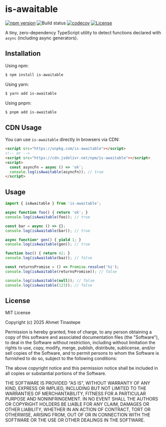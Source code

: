 # is-awaitable

[![npm version](https://img.shields.io/npm/v/is-awaitable.svg)](https://www.npmjs.com/package/is-awaitable)
![Build status](https://github.com/tinas/is-awaitable/actions/workflows/ci.yml/badge.svg)
[![codecov](https://codecov.io/gh/tinas/is-awaitable/branch/main/graph/badge.svg)](https://codecov.io/gh/tinas/is-awaitable)
[![License](https://img.shields.io/npm/l/is-awaitable.svg)](LICENSE)

A tiny, zero-dependency TypeScript utility to detect functions declared with `async` (including async generators).

## Installation

Using npm:
```bash
$ npm install is-awaitable
```

Using yarn:
```bash
$ yarn add is-awaitable
```

Using pnpm:
```bash
$ pnpm add is-awaitable
```

## CDN Usage

You can use `is-awaitable` directly in browsers via CDN:

```html
<script src="https://unpkg.com/is-awaitable"></script>
<!-- or -->
<script src="https://cdn.jsdelivr.net/npm/is-awaitable"></script>
<script>
  const asyncFn = async () => 'ok';
  console.log(isAwaitable(asyncFn)); // true
</script>
```

## Usage

```typescript
import { isAwaitable } from 'is-awaitable';

async function foo() { return 'ok'; }
console.log(isAwaitable(foo)); // true

const bar = async () => {};
console.log(isAwaitable(bar)); // true

async function* gen() { yield 1; }
console.log(isAwaitable(gen)); // true

function baz() { return 42; }
console.log(isAwaitable(baz)); // false

const returnsPromise = () => Promise.resolve('hi');
console.log(isAwaitable(returnsPromise)); // false

console.log(isAwaitable(null)); // false
console.log(isAwaitable(123)); // false
```

## License

MIT License

Copyright (c) 2025 Ahmet Tinastepe

Permission is hereby granted, free of charge, to any person obtaining a copy
of this software and associated documentation files (the "Software"), to deal
in the Software without restriction, including without limitation the rights
to use, copy, modify, merge, publish, distribute, sublicense, and/or sell
copies of the Software, and to permit persons to whom the Software is
furnished to do so, subject to the following conditions:

The above copyright notice and this permission notice shall be included in all
copies or substantial portions of the Software.

THE SOFTWARE IS PROVIDED "AS IS", WITHOUT WARRANTY OF ANY KIND, EXPRESS OR
IMPLIED, INCLUDING BUT NOT LIMITED TO THE WARRANTIES OF MERCHANTABILITY,
FITNESS FOR A PARTICULAR PURPOSE AND NONINFRINGEMENT. IN NO EVENT SHALL THE
AUTHORS OR COPYRIGHT HOLDERS BE LIABLE FOR ANY CLAIM, DAMAGES OR OTHER
LIABILITY, WHETHER IN AN ACTION OF CONTRACT, TORT OR OTHERWISE, ARISING FROM,
OUT OF OR IN CONNECTION WITH THE SOFTWARE OR THE USE OR OTHER DEALINGS IN THE
SOFTWARE.